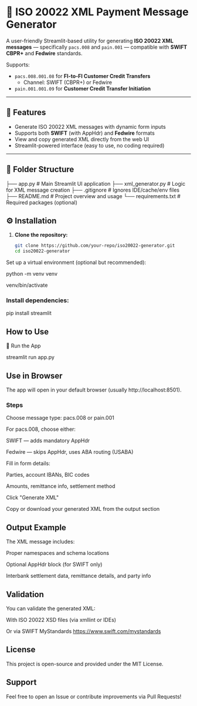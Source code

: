 # 🧾 ISO 20022 XML Payment Message Generator

A user-friendly Streamlit-based utility for generating **ISO 20022 XML messages** — specifically `pacs.008` and `pain.001` — compatible with **SWIFT CBPR+** and **Fedwire** standards.

Supports:
- `pacs.008.001.08` for **FI-to-FI Customer Credit Transfers**
  - Channel: SWIFT (CBPR+) or Fedwire
- `pain.001.001.09` for **Customer Credit Transfer Initiation**

---

## 🚀 Features

- Generate ISO 20022 XML messages with dynamic form inputs
- Supports both **SWIFT** (with AppHdr) and **Fedwire** formats
- View and copy generated XML directly from the web UI
- Streamlit-powered interface (easy to use, no coding required)

---

## 📁 Folder Structure
├── app.py # Main Streamlit UI application
├── xml_generator.py # Logic for XML message creation
├── .gitignore # Ignores IDE/cache/env files
├── README.md # Project overview and usage
└── requirements.txt # Required packages (optional)

## ⚙️ Installation

1. **Clone the repository:**
   ```bash
   git clone https://github.com/your-repo/iso20022-generator.git
   cd iso20022-generator
Set up a virtual environment (optional but recommended):

python -m venv venv

venv/bin/activate  


### Install dependencies:

pip install streamlit

##  How to Use
🔌 Run the App

streamlit run app.py

## Use in Browser
The app will open in your default browser (usually http://localhost:8501).

### Steps
Choose message type: pacs.008 or pain.001

For pacs.008, choose either:

SWIFT — adds mandatory AppHdr

Fedwire — skips AppHdr, uses ABA routing (USABA)

Fill in form details:

Parties, account IBANs, BIC codes

Amounts, remittance info, settlement method

Click "Generate XML"

Copy or download your generated XML from the output section

## Output Example
The XML message includes:

Proper namespaces and schema locations

Optional AppHdr block (for SWIFT only)

Interbank settlement data, remittance details, and party info

## Validation
You can validate the generated XML:

With ISO 20022 XSD files (via xmllint or IDEs)

Or via SWIFT MyStandards https://www.swift.com/mystandards

## License
This project is open-source and provided under the MIT License.

## Support
Feel free to open an Issue or contribute improvements via Pull Requests!
